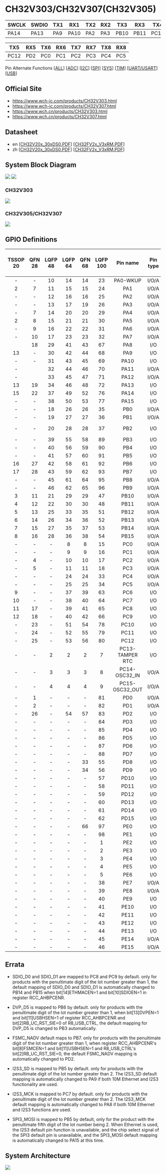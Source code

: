 # CH32V303/CH32V307(CH32V305)

| SWCLK | SWDIO | TX1  | RX1  | TX2  | RX2  | TX3  | RX3  | TX4  | RX4  |
|-------|-------|------|------|------|------|------|------|------|------|
| PA14  | PA13  | PA9  | PA10 | PA2  | PA3  | PB10 | PB11 | PC10 | PC11 |

| TX5  | RX5  | TX6  | RX6  | TX7  | RX7  | TX8  | RX8  |
|------|------|------|------|------|------|------|------|
| PC12 | PD2  | PC0  | PC1  | PC2  | PC3  | PC4  | PC5  |

Pin Alternate Functions
[[ALL](https://ch32-riscv-ug.github.io/ch32_riscv_tools/PinAlternateFunctions/?chip=CH32V307)]
[[ADC](https://ch32-riscv-ug.github.io/ch32_riscv_tools/PinAlternateFunctions/?chip=CH32V307&features=ADC)]
[[I2C](https://ch32-riscv-ug.github.io/ch32_riscv_tools/PinAlternateFunctions/?chip=CH32V307&features=I2C)]
[[SPI](https://ch32-riscv-ug.github.io/ch32_riscv_tools/PinAlternateFunctions/?chip=CH32V307&features=SPI)]
[[SYS](https://ch32-riscv-ug.github.io/ch32_riscv_tools/PinAlternateFunctions/?chip=CH32V307&features=SYS)]
[[TIM](https://ch32-riscv-ug.github.io/ch32_riscv_tools/PinAlternateFunctions/?chip=CH32V307&features=TIM)]
[[UART/USART](https://ch32-riscv-ug.github.io/ch32_riscv_tools/PinAlternateFunctions/?chip=CH32V307&features=ART)]
[[USB](https://ch32-riscv-ug.github.io/ch32_riscv_tools/PinAlternateFunctions/?chip=CH32V307&features=USB)]

## Official Site

- https://www.wch-ic.com/products/CH32V303.html
- https://www.wch-ic.com/products/CH32V307.html
- https://www.wch.cn/products/CH32V303.html
- https://www.wch.cn/products/CH32V307.html

## Datasheet
- en [[CH32V20x_30xDS0.PDF](https://ch32-riscv-ug.github.io/CH32V307/datasheet_en/CH32V20x_30xDS0.PDF)] [[CH32FV2x_V3xRM.PDF](https://ch32-riscv-ug.github.io/CH32V307/datasheet_en/CH32FV2x_V3xRM.PDF)]
- zh [[CH32V20x_30xDS0.PDF](https://ch32-riscv-ug.github.io/CH32V307/datasheet_zh/CH32V20x_30xDS0.PDF)] [[CH32FV2x_V3xRM.PDF](https://ch32-riscv-ug.github.io/CH32V307/datasheet_zh/CH32FV2x_V3xRM.PDF)]

## System Block Diagram
<img src="image/system_CH32V303.png" />
<img src="image/system_CH32V307.png" />

### CH32V303
<img src="image/product_CH32V303.jpg" />

### CH32V305/CH32V307
<img src="image/product_CH32V307.jpg" />

## GPIO Definitions
<table>
    <thead>
        <tr>
            <th>TSSOP&#8203;20</th>
            <th>QFN&#8203;28</th>
            <th>LQFP&#8203;48</th>
            <th>LQFP&#8203;64</th>
            <th>QFN&#8203;68</th>
            <th>LQFP&#8203;100</th>
            <th>Pin name</th>
            <th>Pin type</th>
            <th>I/O structure</th>
            <th>Main function&#8203;(after reset)</th>
            <th>Note</th>
        </tr>
    </thead>
    <tbody align="center">
        <tr>
            <td>-</td>
            <td>-</td>
            <td>10</td>
            <td>14</td>
            <td>14</td>
            <td>23</td>
            <td>PA0-WKUP</td>
            <td>I/O/A</td>
            <td>-</td>
            <td>PA0</td>
            <td></td>
        </tr>
        <tr>
            <td>2</td>
            <td>7</td>
            <td>11</td>
            <td>15</td>
            <td>15</td>
            <td>24</td>
            <td>PA1</td>
            <td>I/O/A</td>
            <td>-</td>
            <td>PA1</td>
            <td></td>
        </tr>
        <tr>
            <td>-</td>
            <td>-</td>
            <td>12</td>
            <td>16</td>
            <td>16</td>
            <td>25</td>
            <td>PA2</td>
            <td>I/O/A</td>
            <td>-</td>
            <td>PA2</td>
            <td>TX2</td>
        </tr>
        <tr>
            <td>-</td>
            <td>-</td>
            <td>13</td>
            <td>17</td>
            <td>19</td>
            <td>26</td>
            <td>PA3</td>
            <td>I/O/A</td>
            <td>-</td>
            <td>PA3</td>
            <td>RX2</td>
        </tr>
        <tr>
            <td>-</td>
            <td>7</td>
            <td>14</td>
            <td>20</td>
            <td>20</td>
            <td>29</td>
            <td>PA4</td>
            <td>I/O/A</td>
            <td>-</td>
            <td>PA4</td>
            <td></td>
        </tr>
        <tr>
            <td>2</td>
            <td>8</td>
            <td>15</td>
            <td>21</td>
            <td>21</td>
            <td>30</td>
            <td>PA5</td>
            <td>I/O/A</td>
            <td>-</td>
            <td>PA5</td>
            <td></td>
        </tr>
        <tr>
            <td>-</td>
            <td>9</td>
            <td>16</td>
            <td>22</td>
            <td>22</td>
            <td>31</td>
            <td>PA6</td>
            <td>I/O/A</td>
            <td>-</td>
            <td>PA6</td>
            <td></td>
        </tr>
        <tr>
            <td>-</td>
            <td>10</td>
            <td>17</td>
            <td>23</td>
            <td>23</td>
            <td>32</td>
            <td>PA7</td>
            <td>I/O/A</td>
            <td>-</td>
            <td>PA7</td>
            <td></td>
        </tr>
        <tr>
            <td></td>
            <td>18</td>
            <td>29</td>
            <td>41</td>
            <td>43</td>
            <td>67</td>
            <td>PA8</td>
            <td>I/O</td>
            <td>FT</td>
            <td>PA8</td>
            <td></td>
        </tr>
        <tr>
            <td>13</td>
            <td>-</td>
            <td>30</td>
            <td>42</td>
            <td>44</td>
            <td>68</td>
            <td>PA9</td>
            <td>I/O</td>
            <td>FT</td>
            <td>PA9</td>
            <td>TX1</td>
        </tr>
        <tr>
            <td>-</td>
            <td>-</td>
            <td>31</td>
            <td>43</td>
            <td>45</td>
            <td>69</td>
            <td>PA10</td>
            <td>I/O</td>
            <td>FT</td>
            <td>PA10</td>
            <td>RX1</td>
        </tr>
        <tr>
            <td>-</td>
            <td></td>
            <td>32</td>
            <td>44</td>
            <td>46</td>
            <td>70</td>
            <td>PA11</td>
            <td>I/O/A</td>
            <td>FT</td>
            <td>PA11</td>
            <td></td>
        </tr>
        <tr>
            <td>-</td>
            <td></td>
            <td>33</td>
            <td>45</td>
            <td>47</td>
            <td>71</td>
            <td>PA12</td>
            <td>I/O/A</td>
            <td>FT</td>
            <td>PA12</td>
            <td></td>
        </tr>
        <tr>
            <td>13</td>
            <td>19</td>
            <td>34</td>
            <td>46</td>
            <td>48</td>
            <td>72</td>
            <td>PA13</td>
            <td>I/O</td>
            <td>FT</td>
            <td>SWDIO</td>
            <td>SWDIO</td>
        </tr>
        <tr>
            <td>15</td>
            <td>22</td>
            <td>37</td>
            <td>49</td>
            <td>52</td>
            <td>76</td>
            <td>PA14</td>
            <td>I/O</td>
            <td>FT</td>
            <td>SWCLK</td>
            <td>SWCLK</td>
        </tr>
        <tr>
            <td>-</td>
            <td>-</td>
            <td>38</td>
            <td>50</td>
            <td>53</td>
            <td>77</td>
            <td>PA15</td>
            <td>I/O</td>
            <td>FT</td>
            <td>PA15</td>
            <td></td>
        </tr>
        <tr>
            <td>-</td>
            <td>-</td>
            <td>18</td>
            <td>26</td>
            <td>26</td>
            <td>35</td>
            <td>PB0</td>
            <td>I/O/A</td>
            <td>-</td>
            <td>PB0</td>
            <td></td>
        </tr>
        <tr>
            <td>-</td>
            <td>-</td>
            <td>19</td>
            <td>27</td>
            <td>27</td>
            <td>36</td>
            <td>PB1</td>
            <td>I/O/A</td>
            <td>-</td>
            <td>PB1</td>
            <td></td>
        </tr>
        <tr>
            <td>-</td>
            <td>-</td>
            <td>20</td>
            <td>28</td>
            <td>28</td>
            <td>37</td>
            <td>PB2</td>
            <td>I/O</td>
            <td>FT</td>
            <td>PB2/&#8203;BOOT1</td>
            <td></td>
        </tr>
        <tr>
            <td>-</td>
            <td>-</td>
            <td>39</td>
            <td>55</td>
            <td>58</td>
            <td>89</td>
            <td>PB3</td>
            <td>I/O</td>
            <td>FT</td>
            <td>PB3</td>
            <td></td>
        </tr>
        <tr>
            <td>-</td>
            <td>-</td>
            <td>40</td>
            <td>56</td>
            <td>59</td>
            <td>90</td>
            <td>PB4</td>
            <td>I/O</td>
            <td>FT</td>
            <td>PB4</td>
            <td></td>
        </tr>
        <tr>
            <td>-</td>
            <td>-</td>
            <td>41</td>
            <td>57</td>
            <td>60</td>
            <td>91</td>
            <td>PB5</td>
            <td>I/O</td>
            <td>FT</td>
            <td>PB5</td>
            <td></td>
        </tr>
        <tr>
            <td>16</td>
            <td>27</td>
            <td>42</td>
            <td>58</td>
            <td>61</td>
            <td>92</td>
            <td>PB6</td>
            <td>I/O</td>
            <td>FT</td>
            <td>PB6</td>
            <td></td>
        </tr>
        <tr>
            <td>17</td>
            <td>28</td>
            <td>43</td>
            <td>59</td>
            <td>62</td>
            <td>93</td>
            <td>PB7</td>
            <td>I/O</td>
            <td>FT</td>
            <td>PB7</td>
            <td></td>
        </tr>
        <tr>
            <td>-</td>
            <td>-</td>
            <td>45</td>
            <td>61</td>
            <td>64</td>
            <td>95</td>
            <td>PB8</td>
            <td>I/O/A</td>
            <td>FT</td>
            <td>PB8</td>
            <td></td>
        </tr>
        <tr>
            <td>-</td>
            <td>-</td>
            <td>46</td>
            <td>62</td>
            <td>65</td>
            <td>96</td>
            <td>PB9</td>
            <td>I/O/A</td>
            <td>FT</td>
            <td>PB9</td>
            <td></td>
        </tr>
        <tr>
            <td>3</td>
            <td>11</td>
            <td>21</td>
            <td>29</td>
            <td>29</td>
            <td>47</td>
            <td>PB10</td>
            <td>I/O/A</td>
            <td>FT</td>
            <td>PB10</td>
            <td>TX3</td>
        </tr>
        <tr>
            <td>4</td>
            <td>12</td>
            <td>22</td>
            <td>30</td>
            <td>30</td>
            <td>48</td>
            <td>PB11</td>
            <td>I/O/A</td>
            <td>FT</td>
            <td>PB11</td>
            <td>RX3</td>
        </tr>
        <tr>
            <td>5</td>
            <td>13</td>
            <td>25</td>
            <td>33</td>
            <td>35</td>
            <td>51</td>
            <td>PB12</td>
            <td>I/O/A</td>
            <td>FT</td>
            <td>PB12</td>
            <td></td>
        </tr>
        <tr>
            <td>6</td>
            <td>14</td>
            <td>26</td>
            <td>34</td>
            <td>36</td>
            <td>52</td>
            <td>PB13</td>
            <td>I/O/A</td>
            <td>FT</td>
            <td>PB13</td>
            <td></td>
        </tr>
        <tr>
            <td>7</td>
            <td>15</td>
            <td>27</td>
            <td>35</td>
            <td>37</td>
            <td>53</td>
            <td>PB14</td>
            <td>I/O/A</td>
            <td>FT</td>
            <td>PB14</td>
            <td></td>
        </tr>
        <tr>
            <td>8</td>
            <td>16</td>
            <td>28</td>
            <td>36</td>
            <td>38</td>
            <td>54</td>
            <td>PB15</td>
            <td>I/O/A</td>
            <td>FT</td>
            <td>PB15</td>
            <td></td>
        </tr>
        <tr>
            <td>-</td>
            <td>-</td>
            <td>-</td>
            <td>8</td>
            <td>8</td>
            <td>15</td>
            <td>PC0</td>
            <td>I/O/A</td>
            <td>-</td>
            <td>PC0</td>
            <td>TX6</td>
        </tr>
        <tr>
            <td>-</td>
            <td>-</td>
            <td>-</td>
            <td>9</td>
            <td>9</td>
            <td>16</td>
            <td>PC1</td>
            <td>I/O/A</td>
            <td>-</td>
            <td>PC1</td>
            <td>RX6</td>
        </tr>
        <tr>
            <td>-</td>
            <td>4</td>
            <td>-</td>
            <td>10</td>
            <td>10</td>
            <td>17</td>
            <td>PC2</td>
            <td>I/O/A</td>
            <td>-</td>
            <td>PC2</td>
            <td>TX7</td>
        </tr>
        <tr>
            <td>-</td>
            <td>5</td>
            <td>-</td>
            <td>11</td>
            <td>11</td>
            <td>18</td>
            <td>PC3</td>
            <td>I/O/A</td>
            <td>-</td>
            <td>PC3</td>
            <td>RX7</td>
        </tr>
        <tr>
            <td>-</td>
            <td>-</td>
            <td>-</td>
            <td>24</td>
            <td>24</td>
            <td>33</td>
            <td>PC4</td>
            <td>I/O/A</td>
            <td>-</td>
            <td>PC4</td>
            <td>TX8</td>
        </tr>
        <tr>
            <td>-</td>
            <td>-</td>
            <td>-</td>
            <td>25</td>
            <td>25</td>
            <td>34</td>
            <td>PC5</td>
            <td>I/O/A</td>
            <td>-</td>
            <td>PC5</td>
            <td>RX8</td>
        </tr>
        <tr>
            <td>9</td>
            <td>-</td>
            <td>-</td>
            <td>37</td>
            <td>39</td>
            <td>63</td>
            <td>PC6</td>
            <td>I/O</td>
            <td>FT</td>
            <td>PC6</td>
            <td></td>
        </tr>
        <tr>
            <td>10</td>
            <td>-</td>
            <td>-</td>
            <td>38</td>
            <td>40</td>
            <td>64</td>
            <td>PC7</td>
            <td>I/O</td>
            <td>FT</td>
            <td>PC7</td>
            <td></td>
        </tr>
        <tr>
            <td>11</td>
            <td>17</td>
            <td>-</td>
            <td>39</td>
            <td>41</td>
            <td>65</td>
            <td>PC8</td>
            <td>I/O</td>
            <td>FT</td>
            <td>PC8</td>
            <td></td>
        </tr>
        <tr>
            <td>12</td>
            <td>18</td>
            <td>-</td>
            <td>40</td>
            <td>42</td>
            <td>66</td>
            <td>PC9</td>
            <td>I/O</td>
            <td>FT</td>
            <td>PC9</td>
            <td></td>
        </tr>
        <tr>
            <td>-</td>
            <td>23</td>
            <td>-</td>
            <td>51</td>
            <td>54</td>
            <td>78</td>
            <td>PC10</td>
            <td>I/O</td>
            <td>FT</td>
            <td>PC10</td>
            <td>TX4</td>
        </tr>
        <tr>
            <td>-</td>
            <td>24</td>
            <td>-</td>
            <td>52</td>
            <td>55</td>
            <td>79</td>
            <td>PC11</td>
            <td>I/O</td>
            <td>FT</td>
            <td>PC11</td>
            <td>RX4</td>
        </tr>
        <tr>
            <td>-</td>
            <td>25</td>
            <td>-</td>
            <td>53</td>
            <td>56</td>
            <td>80</td>
            <td>PC12</td>
            <td>I/O</td>
            <td>FT</td>
            <td>PC12</td>
            <td>TX5</td>
        </tr>
        <tr>
            <td>-</td>
            <td>-</td>
            <td>2</td>
            <td>2</td>
            <td>2</td>
            <td>7</td>
            <td>PC13-TAMPER RTC</td>
            <td>I/O</td>
            <td>-</td>
            <td>PC13</td>
            <td></td>
        </tr>
        <tr>
            <td>-</td>
            <td>-</td>
            <td>3</td>
            <td>3</td>
            <td>3</td>
            <td>8</td>
            <td>PC14-OSC32_IN</td>
            <td>I/O/A</td>
            <td>-</td>
            <td>PC14</td>
            <td></td>
        </tr>
        <tr>
            <td>-</td>
            <td>-</td>
            <td>4</td>
            <td>4</td>
            <td>4</td>
            <td>9</td>
            <td>PC15-OSC32_OUT</td>
            <td>I/O/A</td>
            <td>-</td>
            <td>PC15</td>
            <td></td>
        </tr>
        <tr>
            <td>-</td>
            <td>1</td>
            <td>-</td>
            <td>-</td>
            <td>-</td>
            <td>81</td>
            <td>PD0</td>
            <td>I/O/A</td>
            <td>FT</td>
            <td>PD0</td>
            <td></td>
        </tr>
        <tr>
            <td>-</td>
            <td>2</td>
            <td>-</td>
            <td>-</td>
            <td>-</td>
            <td>82</td>
            <td>PD1</td>
            <td>I/O/A</td>
            <td>FT</td>
            <td>PD1</td>
            <td></td>
        </tr>
        <tr>
            <td>-</td>
            <td>26</td>
            <td>-</td>
            <td>54</td>
            <td>57</td>
            <td>83</td>
            <td>PD2</td>
            <td>I/O</td>
            <td>FT</td>
            <td>PD2</td>
            <td>RX5</td>
        </tr>
        <tr>
            <td>-</td>
            <td>-</td>
            <td>-</td>
            <td>-</td>
            <td>-</td>
            <td>84</td>
            <td>PD3</td>
            <td>I/O</td>
            <td>FT</td>
            <td>PD3</td>
            <td></td>
        </tr>
        <tr>
            <td>-</td>
            <td>-</td>
            <td>-</td>
            <td>-</td>
            <td>-</td>
            <td>85</td>
            <td>PD4</td>
            <td>I/O</td>
            <td>FT</td>
            <td>PD4</td>
            <td></td>
        </tr>
        <tr>
            <td>-</td>
            <td>-</td>
            <td>-</td>
            <td>-</td>
            <td>-</td>
            <td>86</td>
            <td>PD5</td>
            <td>I/O</td>
            <td>FT</td>
            <td>PD5</td>
            <td></td>
        </tr>
        <tr>
            <td>-</td>
            <td>-</td>
            <td>-</td>
            <td>-</td>
            <td>-</td>
            <td>87</td>
            <td>PD6</td>
            <td>I/O</td>
            <td>FT</td>
            <td>PD6</td>
            <td></td>
        </tr>
        <tr>
            <td>-</td>
            <td>-</td>
            <td>-</td>
            <td>-</td>
            <td>-</td>
            <td>88</td>
            <td>PD7</td>
            <td>I/O</td>
            <td>FT</td>
            <td>PD7</td>
            <td></td>
        </tr>
        <tr>
            <td>-</td>
            <td>-</td>
            <td>-</td>
            <td>-</td>
            <td>33</td>
            <td>55</td>
            <td>PD8</td>
            <td>I/O</td>
            <td>FT</td>
            <td>PD8</td>
            <td></td>
        </tr>
        <tr>
            <td>-</td>
            <td>-</td>
            <td>-</td>
            <td>-</td>
            <td>34</td>
            <td>56</td>
            <td>PD9</td>
            <td>I/O</td>
            <td>FT</td>
            <td>PD9</td>
            <td></td>
        </tr>
        <tr>
            <td>-</td>
            <td>-</td>
            <td>-</td>
            <td>-</td>
            <td>-</td>
            <td>57</td>
            <td>PD10</td>
            <td>I/O</td>
            <td>FT</td>
            <td>PD10</td>
            <td></td>
        </tr>
        <tr>
            <td>-</td>
            <td>-</td>
            <td>-</td>
            <td>-</td>
            <td>-</td>
            <td>58</td>
            <td>PD11</td>
            <td>I/O</td>
            <td>FT</td>
            <td>PD11</td>
            <td></td>
        </tr>
        <tr>
            <td>-</td>
            <td>-</td>
            <td>-</td>
            <td>-</td>
            <td>-</td>
            <td>59</td>
            <td>PD12</td>
            <td>I/O</td>
            <td>FT</td>
            <td>PD12</td>
            <td></td>
        </tr>
        <tr>
            <td>-</td>
            <td>-</td>
            <td>-</td>
            <td>-</td>
            <td>-</td>
            <td>60</td>
            <td>PD13</td>
            <td>I/O</td>
            <td>FT</td>
            <td>PD13</td>
            <td></td>
        </tr>
        <tr>
            <td>-</td>
            <td>-</td>
            <td>-</td>
            <td>-</td>
            <td>-</td>
            <td>61</td>
            <td>PD14</td>
            <td>I/O</td>
            <td>FT</td>
            <td>PD14</td>
            <td></td>
        </tr>
        <tr>
            <td>-</td>
            <td>-</td>
            <td>-</td>
            <td>-</td>
            <td>-</td>
            <td>62</td>
            <td>PD15</td>
            <td>I/O</td>
            <td>FT</td>
            <td>PD15</td>
            <td></td>
        </tr>
        <tr>
            <td>-</td>
            <td>-</td>
            <td>-</td>
            <td>-</td>
            <td>66</td>
            <td>97</td>
            <td>PE0</td>
            <td>I/O</td>
            <td>FT</td>
            <td>PE0</td>
            <td></td>
        </tr>
        <tr>
            <td>-</td>
            <td>-</td>
            <td>-</td>
            <td>-</td>
            <td>-</td>
            <td>98</td>
            <td>PE1</td>
            <td>I/O</td>
            <td>FT</td>
            <td>PE1</td>
            <td></td>
        </tr>
        <tr>
            <td>-</td>
            <td>-</td>
            <td>-</td>
            <td>-</td>
            <td>-</td>
            <td>1</td>
            <td>PE2</td>
            <td>I/O</td>
            <td>FT</td>
            <td>PE2</td>
            <td></td>
        </tr>
        <tr>
            <td>-</td>
            <td>-</td>
            <td>-</td>
            <td>-</td>
            <td>-</td>
            <td>2</td>
            <td>PE3</td>
            <td>I/O</td>
            <td>FT</td>
            <td>PE3</td>
            <td></td>
        </tr>
        <tr>
            <td>-</td>
            <td>-</td>
            <td>-</td>
            <td>-</td>
            <td>-</td>
            <td>3</td>
            <td>PE4</td>
            <td>I/O</td>
            <td>FT</td>
            <td>PE4</td>
            <td></td>
        </tr>
        <tr>
            <td>-</td>
            <td>-</td>
            <td>-</td>
            <td>-</td>
            <td>-</td>
            <td>4</td>
            <td>PE5</td>
            <td>I/O</td>
            <td>FT</td>
            <td>PE5</td>
            <td></td>
        </tr>
        <tr>
            <td>-</td>
            <td>-</td>
            <td>-</td>
            <td>-</td>
            <td>-</td>
            <td>5</td>
            <td>PE6</td>
            <td>I/O</td>
            <td>FT</td>
            <td>PE6</td>
            <td></td>
        </tr>
        <tr>
            <td>-</td>
            <td>-</td>
            <td>-</td>
            <td>-</td>
            <td>-</td>
            <td>38</td>
            <td>PE7</td>
            <td>I/O/A</td>
            <td>FT</td>
            <td>PE7</td>
            <td></td>
        </tr>
        <tr>
            <td>-</td>
            <td>-</td>
            <td>-</td>
            <td>-</td>
            <td>-</td>
            <td>39</td>
            <td>PE8</td>
            <td>I/O/A</td>
            <td>FT</td>
            <td>PE8</td>
            <td></td>
        </tr>
        <tr>
            <td>-</td>
            <td>-</td>
            <td>-</td>
            <td>-</td>
            <td>-</td>
            <td>40</td>
            <td>PE9</td>
            <td>I/O</td>
            <td>FT</td>
            <td>PE9</td>
            <td></td>
        </tr>
        <tr>
            <td>-</td>
            <td>-</td>
            <td>-</td>
            <td>-</td>
            <td>-</td>
            <td>41</td>
            <td>PE10</td>
            <td>I/O</td>
            <td>FT</td>
            <td>PE10</td>
            <td></td>
        </tr>
        <tr>
            <td>-</td>
            <td>-</td>
            <td>-</td>
            <td>-</td>
            <td>-</td>
            <td>42</td>
            <td>PE11</td>
            <td>I/O</td>
            <td>FT</td>
            <td>PE11</td>
            <td></td>
        </tr>
        <tr>
            <td>-</td>
            <td>-</td>
            <td>-</td>
            <td>-</td>
            <td>-</td>
            <td>43</td>
            <td>PE12</td>
            <td>I/O</td>
            <td>FT</td>
            <td>PE12</td>
            <td></td>
        </tr>
        <tr>
            <td>-</td>
            <td>-</td>
            <td>-</td>
            <td>-</td>
            <td>-</td>
            <td>44</td>
            <td>PE13</td>
            <td>I/O</td>
            <td>FT</td>
            <td>PE13</td>
            <td></td>
        </tr>
        <tr>
            <td>-</td>
            <td>-</td>
            <td>-</td>
            <td>-</td>
            <td>-</td>
            <td>45</td>
            <td>PE14</td>
            <td>I/O/A</td>
            <td>FT</td>
            <td>PE14</td>
            <td></td>
        </tr>
        <tr>
            <td>-</td>
            <td>-</td>
            <td>-</td>
            <td>-</td>
            <td>-</td>
            <td>46</td>
            <td>PE15</td>
            <td>I/O/A</td>
            <td>FT</td>
            <td>PE15</td>
            <td></td>
        </tr>
    </tbody>
</table>

## Errata
- SDIO_D0 and SDIO_D1 are mapped to PC8 and PC9 by default. only for products with the penultimate
digit of the lot number greater than 1, the default mapping of SDIO_D0 and SDIO_D1 is automatically changed
to PB14 and PB15 when bit[14]ETHMACEN=1 and bit[10]SDIOEN=1 in register RCC_AHBPCENR.

- DVP_D5 is mapped to PB6 by default. only for products with the penultimate digit of the lot number
greater than 1, when bit[13]DVPEN=1 and bit[11]USBHSEN=1 of register RCC_AHBPCENR and
bit[2]RB_UC_RST_SIE=0 of R8_USB_CTRL, the default mapping for DVP_D5 is changed to PB3
automatically.

- FSMC_NADV default maps to PB7. only for products with the penultimate digit of the lot number greater
than 1, when register RCC_AHBPCENR's bit[8]FSMCEN=1 and bit[11]USBHSEN=1 and R8_USB_CTRL's
bit[2]RB_UC_RST_SIE=0, the default FSMC_NADV mapping is automatically changed to PD2.

- I2S3_SD is mapped to PB5 by default. only for products with the penultimate digit of the lot number
greater than 2. The I2S3_SD default mapping is automatically changed to PA9 if both 10M Ethernet and I2S3
functionality are used.

- I2S3_MCK is mapped to PC7 by default. only for products with the penultimate digit of the lot number
greater than 2. The I2S3_MCK default mapping is automatically changed to PA8 if both 10M Ethernet and I2S3
functions are used.

- SPI3_MOSI is mapped to PB5 by default, only for the product with the penultimate fifth digit of the lot
number being 2. When Ethernet is used, the I2S3 default pin function is unavailable, and the chip select signal
of the SPI3 default pin is unavailable, and the SPI3_MOSI default mapping is automatically changed to PA15
at this time. 

## System Architecture
<img src="image/architecture_CH32V307.png" />
